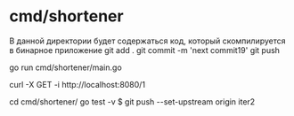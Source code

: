 # cmd/shortener

В данной директории будет содержаться код, который скомпилируется в бинарное приложение
git add .
git commit -m 'next commit19'
git push

go run cmd/shortener/main.go

curl -X GET -i http://localhost:8080/1

cd cmd/shortener/
go test -v
$ git push --set-upstream origin iter2